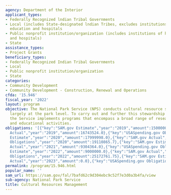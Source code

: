 ```yaml
---
agency: Department of the Interior
applicant_types:
- Federally Recognized lndian Tribal Governments
- Local (includes State-designated lndian Tribes, excludes institutions of higher
  education and hospitals
- Public nonprofit institution/organization (includes institutions of higher education
  and hospitals)
- State
assistance_types:
- Project Grants
beneficiary_types:
- Federally Recognized Indian Tribal Governments
- Local
- Public nonprofit institution/organization
- State
categories:
- Community Development
- Community Development - Construction, Renewal and Operations
cfda: '15.946'
fiscal_year: '2022'
layout: program
objective: The National Park Service (NPS) conducts cultural resource stewardship
  largely at the park level. To carry out and further this stewardship responsibility,
  the Service implements programs that encompass a broad range of research, operational,
  and educational activities.
obligations: '[{"key":"SAM.gov Estimate","year":"2019","amount":15000000.0},{"key":"SAM.gov
  Actual","year":"2019","amount":16743524.0},{"key":"USASpending.gov Obligations","year":"2019","amount":16750443.39},{"key":"SAM.gov
  Estimate","year":"2020","amount":17999998.0},{"key":"SAM.gov Actual","year":"2020","amount":19111765.0},{"key":"USASpending.gov
  Obligations","year":"2020","amount":19110865.7},{"key":"SAM.gov Estimate","year":"2021","amount":19000000.0},{"key":"SAM.gov
  Actual","year":"2021","amount":9304364.0},{"key":"USASpending.gov Obligations","year":"2021","amount":8819810.16},{"key":"SAM.gov
  Estimate","year":"2022","amount":9000000.0},{"key":"SAM.gov Actual","year":"2022","amount":25172762.0},{"key":"USASpending.gov
  Obligations","year":"2022","amount":25172761.75},{"key":"SAM.gov Estimate","year":"2023","amount":26000000.0},{"key":"SAM.gov
  Actual","year":"2023","amount":0.0},{"key":"USASpending.gov Obligations","year":"2023","amount":18404279.51}]'
permalink: /program/15.946.html
popular_name: ''
sam_url: https://sam.gov/fal/7bafd62c9d304ebc9c52f7e3d0a3b4fa/view
sub-agency: National Park Service
title: Cultural Resources Management
---
```

